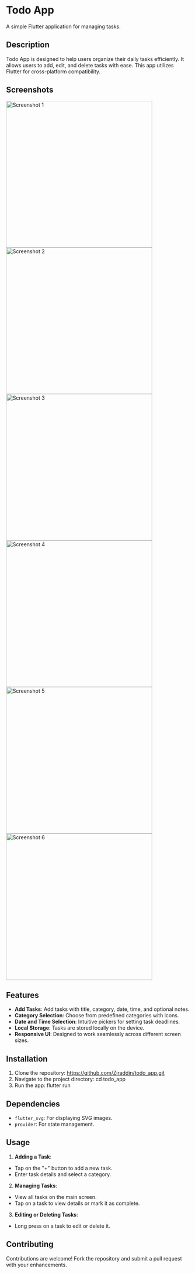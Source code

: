 # Todo App

A simple Flutter application for managing tasks.

## Description

Todo App is designed to help users organize their daily tasks efficiently. It allows users to add, edit, and delete tasks with ease. This app utilizes Flutter for cross-platform compatibility.

## Screenshots

<img src="images/Screenshot_1.png" alt="Screenshot 1" width="400">
<img src="images/Screenshot_2.png" alt="Screenshot 2" width="400">
<img src="images/Screenshot_3.png" alt="Screenshot 3" width="400">
<img src="images/Screenshot_4.png" alt="Screenshot 4" width="400">
<img src="images/Screenshot_5.png" alt="Screenshot 5" width="400">
<img src="images/Screenshot_6.png" alt="Screenshot 6" width="400">

## Features

- **Add Tasks**: Add tasks with title, category, date, time, and optional notes.
- **Category Selection**: Choose from predefined categories with icons.
- **Date and Time Selection**: Intuitive pickers for setting task deadlines.
- **Local Storage**: Tasks are stored locally on the device.
- **Responsive UI**: Designed to work seamlessly across different screen sizes.

## Installation

1. Clone the repository:
   https://github.com/Ziraddin/todo_app.git
2. Navigate to the project directory:
   cd todo_app
3. Run the app:
   flutter run

## Dependencies

- `flutter_svg`: For displaying SVG images.
- `provider`: For state management.

## Usage

1. **Adding a Task**:

- Tap on the "+" button to add a new task.
- Enter task details and select a category.

2. **Managing Tasks**:

- View all tasks on the main screen.
- Tap on a task to view details or mark it as complete.

3. **Editing or Deleting Tasks**:

- Long press on a task to edit or delete it.

## Contributing

Contributions are welcome! Fork the repository and submit a pull request with your enhancements.
